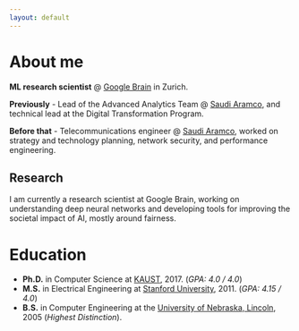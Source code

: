 ```yaml
---
layout: default
---
```


# About me

**ML research scientist** @ [Google Brain](https://research.google/teams/brain/) in Zurich. 

**Previously** - Lead of the Advanced Analytics Team @ [Saudi Aramco](https://www.aramco.com/), and technical lead at the Digital Transformation Program. 

**Before that** - Telecommunications engineer @ [Saudi Aramco](https://www.aramco.com/), worked on strategy and technology planning, network security, and performance engineering.

## Research

I am currently a research scientist at Google Brain, working on understanding deep neural networks and developing tools for improving the societal impact of AI, mostly around fairness.

# Education

*   **Ph.D.** in Computer Science at [KAUST](https://www.kaust.edu.sa/), 2017. (_GPA: 4.0 / 4.0_)
*   **M.S.** in Electrical Engineering at [Stanford University](https://www.stanford.edu/), 2011. (_GPA: 4.15 / 4.0_)
*   **B.S.** in Computer Engineering at the [University of Nebraska, Lincoln](https://www.unl.edu/), 2005 (_Highest Distinction_). 
